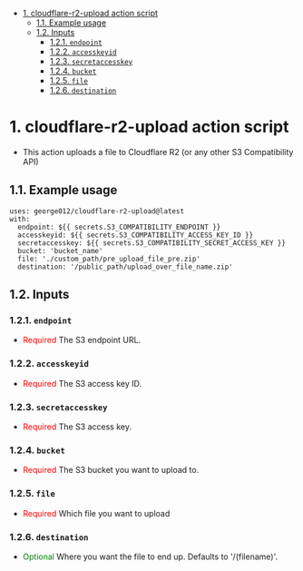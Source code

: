 <!-- TOC -->

- [1. cloudflare-r2-upload action script](#1-cloudflare-r2-upload-action-script)
    - [1.1. Example usage](#11-example-usage)
    - [1.2. Inputs](#12-inputs)
        - [1.2.1. `endpoint`](#121-endpoint)
        - [1.2.2. `accesskeyid`](#122-accesskeyid)
        - [1.2.3. `secretaccesskey`](#123-secretaccesskey)
        - [1.2.4. `bucket`](#124-bucket)
        - [1.2.5. `file`](#125-file)
        - [1.2.6. `destination`](#126-destination)

<!-- /TOC -->

# 1. cloudflare-r2-upload action script
* This action uploads a file to Cloudflare R2 (or any other S3 Compatibility API)

## 1.1. Example usage
```
uses: george012/cloudflare-r2-upload@latest
with:
  endpoint: ${{ secrets.S3_COMPATIBILITY_ENDPOINT }}
  accesskeyid: ${{ secrets.S3_COMPATIBILITY_ACCESS_KEY_ID }}
  secretaccesskey: ${{ secrets.S3_COMPATIBILITY_SECRET_ACCESS_KEY }}
  bucket: 'bucket_name'
  file: './custom_path/pre_upload_file_pre.zip'
  destination: '/public_path/upload_over_file_name.zip'
```

## 1.2. Inputs

### 1.2.1. `endpoint`

* <font color=red>Required</font> The S3 endpoint URL.

### 1.2.2. `accesskeyid`

* <font color=red>Required</font> The S3 access key ID.

### 1.2.3. `secretaccesskey`

* <font color=red>Required</font> The S3 access key.

### 1.2.4. `bucket`
* <font color=red>Required</font>  The S3 bucket you want to upload to.

### 1.2.5. `file`

* <font color=red>Required</font> Which file you want to upload

### 1.2.6. `destination`

* <font color=green>Optional</font> Where you want the file to end up. Defaults to '/(filename)'.
